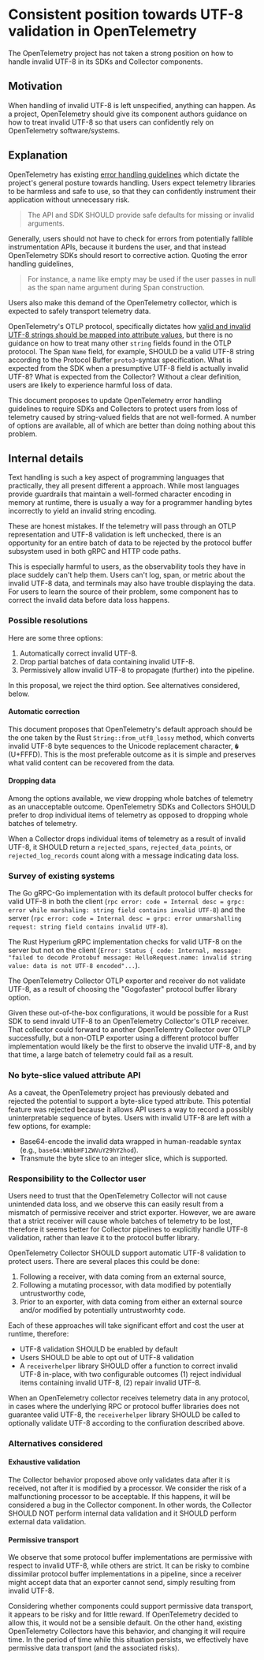 # Consistent position towards UTF-8 validation in OpenTelemetry

The OpenTelemetry project has not taken a strong position on how to handle
invalid UTF-8 in its SDKs and Collector components.

## Motivation

When handling of invalid UTF-8 is left unspecified, anything can
happen.  As a project, OpenTelemetry should give its component authors
guidance on how to treat invalid UTF-8 so that users can confidently
rely on OpenTelemetry software/systems.

## Explanation

OpenTelemetry has existing [error handling
guidelines](https://github.com/open-telemetry/opentelemetry-specification/blob/main/specification/error-handling.md)
which dictate the project's general posture towards handling.  Users
expect telemetry libraries to be harmless and safe to use, so that they
can confidently instrument their application without unnecessary risk.

> The API and SDK SHOULD provide safe defaults for missing or invalid arguments.

Generally, users should not have to check for errors from potentially
fallible instrumentation APIs, because it burdens the user, and that
instead OpenTelemetry SDKs should resort to corrective action.
Quoting the error handling guidelines,

> For instance, a name like empty may be used if the user passes in
> null as the span name argument during Span construction.

Users also make this demand of the OpenTelemetry collector, which is
expected to safely transport telemetry data.

OpenTelemetry's OTLP protocol, specifically dictates how [valid and
invalid UTF-8 strings should be mapped into attribute
values](https://github.com/open-telemetry/opentelemetry-specification/blob/main/specification/common/attribute-type-mapping.md#string-values),
but there is no guidance on how to treat many other `string` fields
found in the OTLP protocol.  The Span `Name` field, for example,
SHOULD be a valid UTF-8 string according to the Protocol Buffer
`proto3`-syntax specification.  What is expected from the SDK when a
presumptive UTF-8 field is actually invalid UTF-8?  What is expected
from the Collector?  Without a clear definition, users are likely to
experience harmful loss of data.

This document proposes to update OpenTelemetry error handling
guidelines to require SDKs and Collectors to protect users from loss
of telemetry caused by string-valued fields that are not well-formed.
A number of options are available, all of which are better than doing
nothing about this problem.

## Internal details

Text handling is such a key aspect of programming languages that
practically, they all present different a approach.  While most
languages provide guardrails that maintain a well-formed character
encoding in memory at runtime, there is usually a way for a programmer
handling bytes incorrectly to yield an invalid string encoding.

These are honest mistakes.  If the telemetry will pass through an OTLP
representation and UTF-8 validation is left unchecked, there is an
opportunity for an entire batch of data to be rejected by the protocol
buffer subsystem used in both gRPC and HTTP code paths.

This is especially harmful to users, as the observability tools they
have in place suddely can't help them.  Users can't log, span, or
metric about the invalid UTF-8 data, and terminals may also have
trouble displaying the data.  For users to learn the source of their
problem, some component has to correct the invalid data before data
loss happens.

### Possible resolutions

Here are some three options:

1. Automatically correct invalid UTF-8.
2. Drop partial batches of data containing invalid UTF-8.
3. Permissively allow invalid UTF-8 to propagate (further) into the pipeline.

In this proposal, we reject the third option.  See alternatives considered, below.

#### Automatic correction

This document proposes that OpenTelemetry's default approach should be
the one taken by the Rust `String::from_utf8_lossy` method, which
converts invalid UTF-8 byte sequences to the Unicode replacement
character, `�` (U+FFFD).  This is the most preferable outcome as it is
simple and preserves what valid content can be recovered from the
data.

#### Dropping data

Among the options available, we view dropping whole batches of
telemetry as an unacceptable outcome.  OpenTelemetry SDKs and
Collectors SHOULD prefer to drop individual items of telemetry as
opposed to dropping whole batches of telemetry.

When a Collector drops individual items of telemetry as a result of
invalid UTF-8, it SHOULD return a `rejected_spans`,
`rejected_data_points`, or `rejected_log_records` count along with a
message indicating data loss.

### Survey of existing systems

The Go gRPC-Go implementation with its default protocol buffer checks
for valid UTF-8 in both the client (`rpc error: code = Internal desc =
grpc: error while marshaling: string field contains invalid UTF-8`)
and the server (`rpc error: code = Internal desc = grpc: error
unmarshalling request: string field contains invalid UTF-8`).

The Rust Hyperium gRPC implementation checks for valid UTF-8 on the
server but not on the client (`Error: Status { code: Internal,
message: "failed to decode Protobuf message: HelloRequest.name:
invalid string value: data is not UTF-8 encoded"...`).

The OpenTelemetry Collector OTLP exporter and receiver do not validate
UTF-8, as a result of choosing the "Gogofaster" protocol buffer
library option.

Given these out-of-the-box configurations, it would be possible for a
Rust SDK to send invald UTF-8 to an OpenTelemetry Collector's OTLP
receiver.  That collector could forward to another OpenTelemtry
Collector over OTLP successfully, but a non-OTLP exporter using a
different protocol buffer implementation would likely be the first to
observe the invalid UTF-8, and by that time, a large batch of
telemetry could fail as a result.

### No byte-slice valued attribute API

As a caveat, the OpenTelemetry project has previously debated and
rejected the potential to support a byte-slice typed attribute.  This
potential feature was rejected because it allows API users a way to
record a possibly uninterpretable sequence of bytes.  Users with
invalid UTF-8 are left with a few options, for example:

- Base64-encode the invalid data wrapped in human-readable syntax
  (e.g., `base64:WNhbHF1ZWVuY29hY2hod`).
- Transmute the byte slice to an integer slice, which is supported.

### Responsibility to the Collector user

Users need to trust that the OpenTelemetry Collector will not cause
unintended data loss, and we observe this can easily result from a
mismatch of permissive receiver and strict exporter.  However, we are
aware that a strict receiver will cause whole batches of telemetry to
be lost, therefore it seems better for Collector pipelines to
explicitly handle UTF-8 validation, rather than leave it to the
protocol buffer library.

OpenTelemetry Collector SHOULD support automatic UTF-8 validation to
protect users.  There are several places this could be done:

1. Following a receiver, with data coming from an external source,
2. Following a mutating processor, with data modified by potentially
   untrustworthy code,
3. Prior to an exporter, with data coming from either an external
   source and/or modified by potentially untrustworhty code.

Each of these approaches will take significant effort and cost the
user at runtime, therefore:

- UTF-8 validation SHOULD be enabled by default
- Users SHOULD be able to opt out of UTF-8 validation
- A `receiverhelper` library SHOULD offer a function to correct
  invalid UTF-8 in-place, with two configurable outcomes (1) reject
  individual items containing invalid UTF-8, (2) repair invalid UTF-8.

When an OpenTelemetry collector receives telemetry data in any
protocol, in cases where the underlying RPC or protocol buffer
libraries does not guarantee valid UTF-8, the `receiverhelper` library
SHOULD be called to optionally validate UTF-8 according to the
confiuration described above.

### Alternatives considered

#### Exhaustive validation

The Collector behavior proposed above only validates data after it is
received, not after it is modified by a processor.  We consider the
risk of a malfunctioning processor to be acceptable.  If this happens,
it will be considered a bug in the Collector component.  In other
words, the Collector SHOULD NOT perform internal data validation and
it SHOULD perform external data validation.

#### Permissive transport

We observe that some protocol buffer implementations are permissive
with respect to invalid UTF-8, while others are strict.  It can be
risky to combine dissimilar protocol buffer implementations in a
pipeline, since a receiver might accept data that an exporter cannot
send, simply resulting from invalid UTF-8.

Considering whether components could support permissive data
transport, it appears to be risky and for little reward.  If
OpenTelemetry decided to allow this, it would not be a sensible
default.  On the other hand, existing OpenTelemetry Collectors have
this behavior, and changing it will require time.  In the period of
time while this situation persists, we effectively have permissive
data transport (and the associated risks).
